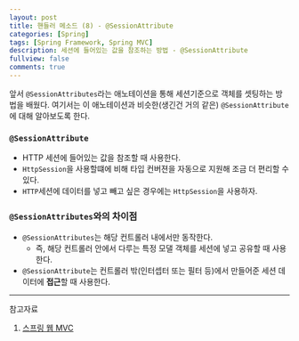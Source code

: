 ```yaml
---
layout: post
title: 핸들러 메소드 (8) - @SessionAttribute
categories: [Spring]
tags: [Spring Framework, Spring MVC]
description: 세션에 들어있는 값을 참조하는 방법 - @SessionAttribute
fullview: false
comments: true
---
```


앞서 `@SessionAttributes`라는 애노테이션을 통해 세션기준으로 객체를 셋팅하는 방법을 배웠다. 여기서는 이 애노테이션과 비슷한(생긴건 거의 같은) `@SessionAttribute`에 대해 알아보도록 한다.

### `@SessionAttribute`
* HTTP 세션에 들어있는 값을 참조할 때 사용한다.
* `HttpSession`을 사용할떄에 비해 타입 컨버젼을 자동으로 지원해 조금 더 편리할 수 있다.
* `HTTP`세션에 데이터를 넣고 빼고 싶은 경우에는 `HttpSession`을 사용하자.


### `@SessionAttributes`와의 차이점
* `@SessionAttributes`는 해당 컨트롤러 내에서만 동작한다.
	* 즉, 해당 컨트롤러 안에서 다루는 특정 모댈 객체를 세션에 넣고 공유할 때 사용한다.
* `@SessionAttribute`는 컨트롤러 밖(인터셉터 또는 필터 등)에서 만들어준 세션 데이터에 **접근**할 때 사용한다.

***
참고자료

1. [스프링 웹 MVC](https://inf.run/dJFi)